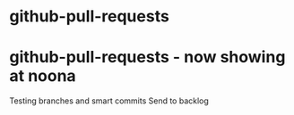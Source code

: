 # github-pull-requests
# github-pull-requests - now showing at noona
Testing branches and smart commits
Send to backlog
